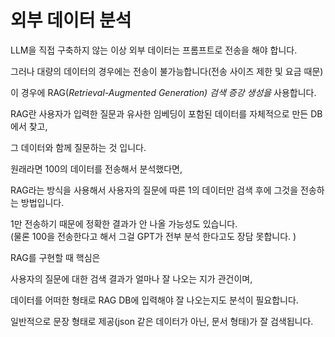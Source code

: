 # 외부 데이터 분석

LLM을 직접 구축하지 않는 이상 외부 데이터는 프롬프트로 전송을 해야 합니다.&#x20;

그러나 대량의 데이터의 경우에는 전송이 불가능합니다(전송 사이즈 제한 및 요금 때문)



이 경우에 RAG(_Retrieval-Augmented Generation) 검색 증강 생성을_ 사용합니다.&#x20;



RAG란 사용자가 입력한 질문과 유사한 임베딩이 포함된 데이터를 자체적으로  만든 DB에서 찾고,&#x20;

그 데이터와 함께 질문하는 것 입니다.&#x20;



원래라면 100의 데이터를 전송해서 분석했다면,&#x20;

RAG라는 방식을 사용해서 사용자의  질문에  따른 1의 데이터만 검색 후에 그것을 전송하는 방법입니다.&#x20;



1만 전송하기 때문에 정확한 결과가 안 나올 가능성도 있습니다. \
(물론 100을 전송한다고 해서 그걸 GPT가 전부 분석 한다고도 장담 못합니다. )



RAG를 구현할 때 핵심은

사용자의 질문에 대한 검색 결과가 얼마나 잘 나오는 지가 관건이며,

데이터를 어떠한 형태로 RAG DB에 입력해야 잘 나오는지도 분석이 필요합니다.&#x20;

일반적으로 문장 형태로 제공(json 같은 데이터가 아닌, 문서 형태)가 잘 검색됩니다.&#x20;

